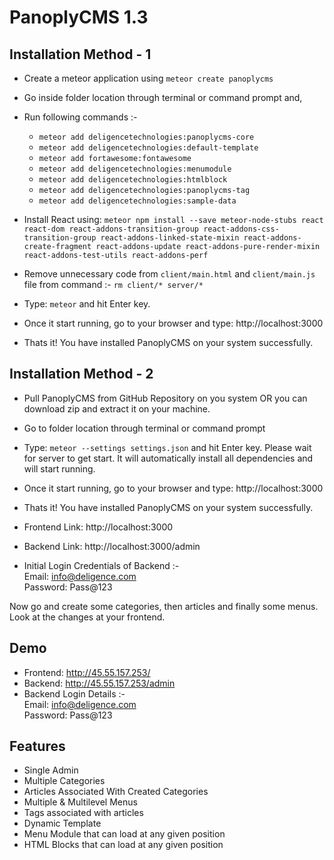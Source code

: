 # PanoplyCMS 1.3

## Installation Method - 1
- Create a meteor application using `meteor create panoplycms`
- Go inside folder location through terminal or command prompt and,
- Run following commands :-
	* `meteor add deligencetechnologies:panoplycms-core`
	* `meteor add deligencetechnologies:default-template`
	* `meteor add fortawesome:fontawesome`
	* `meteor add deligencetechnologies:menumodule`
	* `meteor add deligencetechnologies:htmlblock`
	* `meteor add deligencetechnologies:panoplycms-tag`
	* `meteor add deligencetechnologies:sample-data`
	
- Install React using: `meteor npm install --save meteor-node-stubs react react-dom react-addons-transition-group react-addons-css-transition-group react-addons-linked-state-mixin react-addons-create-fragment react-addons-update react-addons-pure-render-mixin react-addons-test-utils react-addons-perf`

- Remove unnecessary code from `client/main.html` and `client/main.js` file from command :- `rm client/* server/*`
- Type: `meteor` and hit Enter key.
- Once it start running, go to your browser and type: http://localhost:3000
- Thats it! You have installed PanoplyCMS on your system successfully.

## Installation Method - 2
- Pull PanoplyCMS from GitHub Repository on you system OR you can download zip and extract it on your machine.
- Go to folder location through terminal or command prompt
- Type: `meteor --settings settings.json` and hit Enter key. Please wait for server to get start. It will automatically install all dependencies and will start running.
- Once it start running, go to your browser and type: http://localhost:3000
- Thats it! You have installed PanoplyCMS on your system successfully.

- Frontend Link: http://localhost:3000
- Backend Link: http://localhost:3000/admin

- Initial Login Credentials of Backend :-<br>
	Email: info@deligence.com<br>
	Password: Pass@123

Now go and create some categories, then articles and finally some menus. Look at the changes at your frontend.

## Demo
- Frontend: http://45.55.157.253/
- Backend: http://45.55.157.253/admin
- Backend Login Details :-<br>
	Email: info@deligence.com<br>
	Password: Pass@123

## Features
- Single Admin
- Multiple Categories
- Articles Associated With Created Categories
- Multiple & Multilevel Menus
- Tags associated with articles
- Dynamic Template
- Menu Module that can load at any given position
- HTML Blocks that can load at any given position

